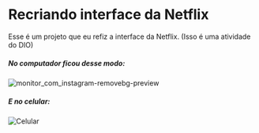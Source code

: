 # Recriando interface da Netflix 

Esse é um projeto que eu refiz a interface da Netflix.
(Isso é uma atividade do DIO)

##### No computador ficou desse modo:

![monitor_com_instagram-removebg-preview](https://i.imgur.com/9ScoVpR.png)

##### E no celular:

![Celular](https://i.imgur.com/NEqe3AP.png)